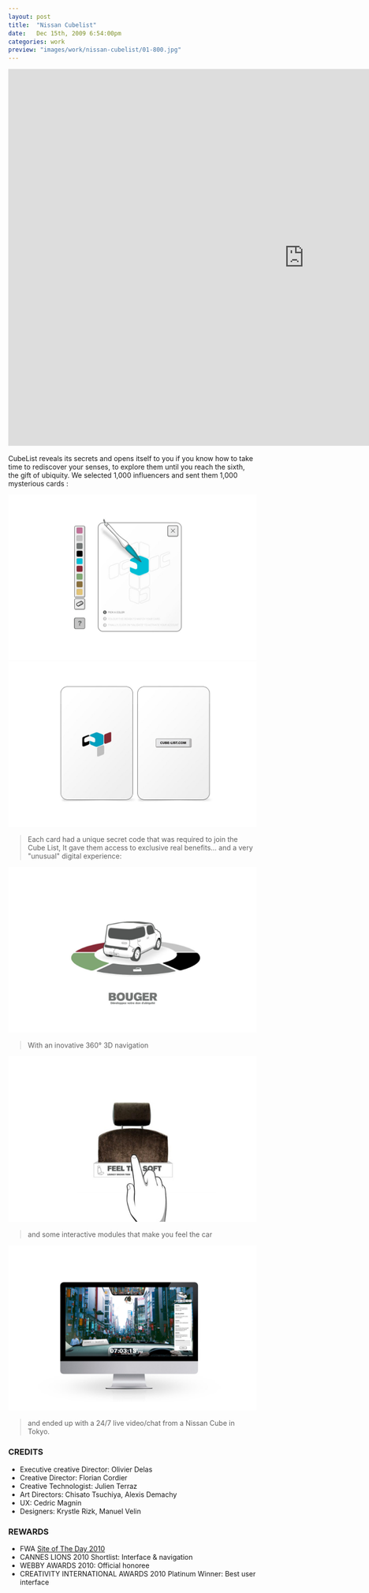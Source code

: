 ```yaml
---
layout: post
title:  "Nissan Cubelist"
date: 	Dec 15th, 2009 6:54:00pm
categories: work
preview: "images/work/nissan-cubelist/01-800.jpg"
---
```



<iframe src="https://player.vimeo.com/video/14136366?title=0&byline=0&portrait=0" width="1200" height="765" frameborder="0" webkitallowfullscreen mozallowfullscreen allowfullscreen class="uk-responsive-width"></iframe>

CubeList reveals its secrets and opens itself to you if you know how to take time to rediscover your senses, to explore them until you reach the sixth, the gift of ubiquity. We selected 1,000 influencers
and sent them 1,000 mysterious cards : 

![Nissan Cubelist](/images/work/nissan-cubelist/04.jpg)
![Nissan Cubelist](/images/work/nissan-cubelist/05.jpg)


> Each card had a unique secret code that was required to join the Cube List, It gave them access to exclusive real benefits... and a very "unusual" digital experience:

![Nissan Cubelist](/images/work/nissan-cubelist/02.jpg)

> With an inovative 360° 3D navigation

![Nissan Cubelist](/images/work/nissan-cubelist/03.jpg)

> and some interactive modules that make you feel the car






![Nissan Cubelist](/images/work/nissan-cubelist/06.jpg)

> and ended up with a 24/7 live video/chat from a Nissan Cube in Tokyo.

### CREDITS

- Executive creative Director: Olivier Delas
- Creative Director: Florian Cordier
- Creative Technologist: Julien Terraz
- Art Directors: Chisato Tsuchiya, Alexis Demachy
- UX: Cedric Magnin
- Designers: Krystle Rizk, Manuel Velin



### REWARDS

- FWA [Site of The Day 2010](https://thefwa.com/cases/cubelist)
- CANNES LIONS 2010 Shortlist: Interface & navigation
- WEBBY AWARDS 2010: Official honoree
- CREATIVITY INTERNATIONAL AWARDS 2010 Platinum Winner: Best user interface






